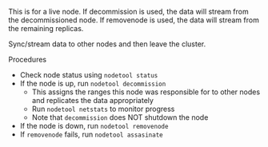 This is for a live node. If decommission is used, the data will stream from the decommissioned node. If removenode is used, the data will stream from the remaining replicas.

Sync/stream data to other nodes and then leave the cluster.

Procedures
* Check node status using `nodetool status`
* If the node is up, run `nodetool decommission`
  * This assigns the ranges this node was responsible for to other nodes and replicates the data appropriately
  * Run `nodetool netstats` to monitor progress
  * Note that `decommission` does NOT shutdown the node
* If the node is down, run `nodetool removenode`
* If `removenode` fails, run `nodetool assasinate`
